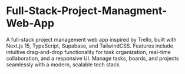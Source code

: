 # Full-Stack-Project-Managment-Web-App
A full-stack project management web app inspired by Trello, built with Next.js 15, TypeScript, Supabase, and TailwindCSS. Features include intuitive drag-and-drop functionality for task organization, real-time collaboration, and a responsive UI. Manage tasks, boards, and projects seamlessly with a modern, scalable tech stack.


